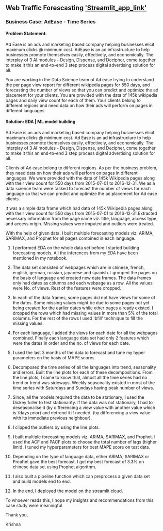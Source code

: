 ## Web Traffic Forescasting ['Streamlit_app_link'](https://sreekrishna1996-web-traffic-forecas-web-traffic-forecast-yri83q.streamlit.app/)

### Business Case: AdEase - Time Series

#### Problem Statement:

Ad Ease is an ads and marketing based company helping businesses elicit maximum clicks @ minimum cost. AdEase is an ad infrastructure to help businesses promote themselves easily, effectively, and economically. The interplay of 3 AI modules - Design, Dispense, and Decipher, come together to make it this an end-to-end 3 step process digital advertising solution for all.

You are working in the Data Science team of Ad ease trying to understand the per page view report for different wikipedia pages for 550 days, and forecasting the number of views so that you can predict and optimize the ad placement for your clients. You are provided with the data of 145k wikipedia pages and daily view count for each of them. Your clients belong to different regions and need data on how their ads will perform on pages in different languages.

#### Solution: EDA | ML model building

Ad Ease is an ads and marketing based company helping businesses elicit maximum clicks @ minimum cost. Ad Ease is an ad infrastructure to help businesses promote themselves easily, effectively, and economically. The interplay of 3 AI modules - Design, Dispense, and Decipher, come together to make it this an end-to-end 3 step process digital advertising solution for all.

Clients of Ad ease belong to different regions. As per the business problem, they need data on how their ads will perform on pages in different languages. We were provided with the data of 145k Wikipedia pages along with their view count for 550 days  from 2015-07-01 to 2016-12-31. We as a data science team were tasked to forecast the number of views for each language so that we can predict and optimize the ad placement for Ad ease clients.

It was a simple data frame which had data of  145k Wikipedia pages along with their view count for 550 days from 2015-07-01 to 2016-12-31.Extracted necessary information from the page name viz. title, language, access type, and access origin. Missing values were imputed and outliers were treated. 

With the help of given data, I built multiple forecasting models viz. ARIMA, SARIMAX, and Prophet for all pages combined in each language.

1. I performed EDA on the whole data set before I started building forecasting models. All the inferences from my EDA have been mentioned in my notebook.

2. The data set consisted of webpages which are in chinese, french, english, german, russian, japanese and spanish. I grouped the pages on the basis of language and created new data frames. The data frames only had dates as columns and each webpage as a row. All the values were No. of views. Rest of the features were dropped.

3. In each of the data frames, some pages did not have views for some of the dates. Some missing values might be due to some pages not yet being created for the earlier dates while other pages already existed. I dropped the rows which had missing values in more than 5% of the total columns. For the rest of the rows I used 'bfill' technique to fill the missing values.

4. For each language, I added the views for each date for all the webpages combined. Finally each language data set had only 2 features which were the dates in order and the no. of views for each date.

5. I used the last 3 months of the data to forecast and tune my hyper parameters on the basis of MAPE scores.

6. Decomposed the time series of all the languages into trend, seasonality and errors. Built the line plots for each of these decompositions. From the line plots, I came to know that, almost all the time series had no trend or trend was sideways. Weekly seasonality existed in most of the time series with Saturdays and Sundays having peak number of views.

7. Since, all the modeIs required the data to be stationary, I used the Dickey fuller to test stationarity. If the data was not stationary, I had to deseasonalise it (by differencing a view value with another value which is 7days prior) and detrend it if needed. (by differencing a view value with its immediate previous neighbour).

8. I clipped the outliers by using the line plots.

9. I built multiple forecasting models viz. ARIMA, SARIMAX, and Prophet. I used the ACF and PACF plots to choose the total number of lags (higher limit). I tuned my hyperparameters for best MAPE score on test data. 

10. Depending on the type of language data, either ARIMA, SARIMAX or Prophet gave the best forecast. I got my best forecast of 3.3% on chinese data set using Prophet algorithm. 

11. I also built a pipeline function which can preprocess a given data set and build models end to end. 

12. In the end, I deployed the model on the streamlit cloud.

To whoever reads this, I hope my insights and recommendations from this case study were meaningful.

Thank you,

Krishna

